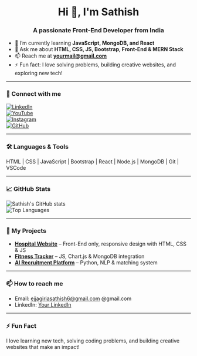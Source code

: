 <h1 align="center">Hi 👋, I'm Sathish</h1>
<h3 align="center">A passionate Front-End Developer from India</h3>

<!-- <p align="center">
  <img src="https://w0.peakpx.com/wallpaper/689/917/HD-wallpaper-ms-dhoni-chennai-super-kings-cricket-csk-definitely-not-india-sports.jpgs" width="150" alt="Sathish Profile Picture"/>
</p> -->

- 🌱 I’m currently learning **JavaScript, MongoDB, and React**  
- 💬 Ask me about **HTML, CSS, JS, Bootstrap, Front-End & MERN Stack**  
- 📫 Reach me at **yourmail@gmail.com**  
- ⚡ Fun fact: I love solving problems, building creative websites, and exploring new tech!  

---

### 🔗 Connect with me
[![LinkedIn](https://img.shields.io/badge/LinkedIn-blue?style=for-the-badge&logo=linkedin)](your_linkedin_url)  
[![YouTube](https://img.shields.io/badge/YouTube-red?style=for-the-badge&logo=youtube)](your_youtube_url)  
[![Instagram](https://img.shields.io/badge/Instagram-orange?style=for-the-badge&logo=instagram)](your_instagram_url)  
[![GitHub](https://img.shields.io/badge/GitHub-black?style=for-the-badge&logo=github)](https://github.com/YourUsername)  

---

### 🛠 Languages & Tools
HTML | CSS | JavaScript | Bootstrap | React | Node.js | MongoDB | Git | VSCode  

---

### 📈 GitHub Stats
![Sathish's GitHub stats](https://github-readme-stats.vercel.app/api?username=YourUsername&show_icons=true&theme=radical)  
![Top Languages](https://github-readme-stats.vercel.app/api/top-langs/?username=YourUsername&layout=compact&theme=radical)

---

### 🔭 My Projects
- [**Hospital Website**](https://github.com/YourUsername/hospital-website) – Front-End only, responsive design with HTML, CSS & JS  
- [**Fitness Tracker**](https://github.com/YourUsername/fitness-tracker) – JS, Chart.js & MongoDB integration  
- [**AI Recruitment Platform**](https://github.com/YourUsername/ai-recruitment-platform) – Python, NLP & matching system  

---

### 📫 How to reach me
- Email: ejjagiriasathish6@gmail.com @gmail.com  
- LinkedIn: [Your LinkedIn](your_linkedin_url)  

---

### ⚡ Fun Fact
I love learning new tech, solving coding problems, and building creative websites that make an impact!  
